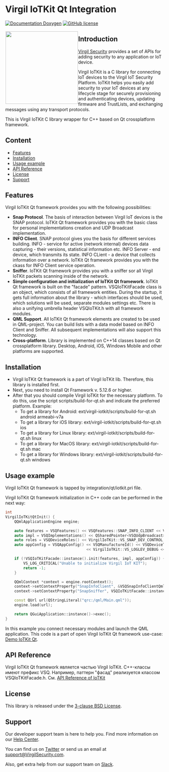 # Virgil IoTKit Qt Integration
[![Documentation Doxygen](https://img.shields.io/badge/docs-doxygen-blue.svg)](https://virgilsecurity.github.io/virgil-iotkit/)
[![GitHub license](https://img.shields.io/badge/license-BSD%203--Clause-blue.svg)](https://raw.githubusercontent.com/VirgilSecurity/virgil-iotkit/release/LICENSE)



<a href="https://developer.virgilsecurity.com/docs"><img width="230px" src="https://cdn.virgilsecurity.com/assets/images/github/logos/iotkit/IoTKit.png" align="left" hspace="1" vspace="3"></a>

## Introduction
[Virgil Security](https://virgilsecurity.com) provides a set of APIs for adding security to any application or IoT device.

Virgil IoTKit is a C library for connecting IoT devices to the Virgil IoT Security Platform. IoTKit helps you easily add security to your IoT devices at any lifecycle stage for securely provisioning and authenticating devices, updating firmware and TrustLists, and exchanging messages using any transport protocols.

This is Virgil IoTKit C library wrapper for C++ based on Qt crossplatform framework.

## Content
- [Features](#features)
- [Installation](#installation)
- [Usage example](#example)
- [API Reference](#api-reference)
- [License](#license)
- [Support](#support)

<div id='features'/>

## Features
Virgil IoTKit Qt framework provides you with the following possibilities:
- **Snap Protocol**. The basis of interaction between Virgil IoT devices is the SNAP protocol. IoTKit Qt framework provides you with the basic class for personal implementations creation and UDP Broadcast implementation.
- **INFO Client**. SNAP protocol gives you the basis for different services building. INFO - service for active (network internal) devices data capturing  - their versions, statistical information etc. INFO Server - end device, which transmits its state. INFO CLient - a device that collects information over a network. IoTKit Qt framework provides you with the ckass for INFO Client service operation.
- **Sniffer**. IoTKit Qt framework provides you with a sniffer sor all Virgil IoTKit packets scanning inside of the network.
- **Simple configuration and initialization of IoTKit Qt framework**. IoTKit Qt framework is built on the "facade" pattern. VSQIoTKitFacade class is an object, which consists of all framework entities. During the startup, it gets full information about the library - which interfaces should be used, which solutions will be used, separate modules settings etc. There is also a unifying umbrella header VSQIoTKit.h with all framework modules.
- **QML Support**. All IoTKit Qt framework elements are created to be used in QML-project. You can build lists with a data model based on INFO Client and Sniffer. All subsequent implementations will also support this technology.
- **Cross-platform**. Library is implemented on C++14 classes based on Qt crossplatform library. Desktop, Android, iOS, Windows Mobile and other platforms are supported.

<div id='installation'/>

## Installation
- Virgil IoTKit Qt framework is a part of Virgil IoTKit lib. Therefore, this library is installed first.
- Next, you need to install Qt Framework v. 5.12.6 or higher.
- After that you should compile Virgil IoTKit for the necessary platform. To do this, use the script scripts/build-for-qt.sh and indicate the preferred platform. Example:
  - To get a library for Android: ext/virgil-iotkit/scripts/build-for-qt.sh android armeabi-v7a
  - To get a library for iOS library: ext/virgil-iotkit/scripts/build-for-qt.sh ios
  - To get a library for Linux library: ext/virgil-iotkit/scripts/build-for-qt.sh linux
  - To get a library for MacOS library: ext/virgil-iotkit/scripts/build-for-qt.sh mac
  - To get a library for Windows library: ext/virgil-iotkit/scripts/build-for-qt.sh windows

<div id='example'/>

## Usage example

Virgil IoTKit Qt framework is tapped by integration/qt/iotkit.pri file.

Virgil IoTKit Qt framework initialization in C++ code can be performed in the next way:
```cpp
int
VirgilIoTKitQtInit() {
    QQmlApplicationEngine engine;

    auto features = VSQFeatures() << VSQFeatures::SNAP_INFO_CLIENT << VSQFeatures::SNAP_SNIFFER;    // Use INFO Client and Sniffer features
    auto impl = VSQImplementations() << QSharedPointer<VSQUdpBroadcast>::create();                  // Use UDP Broadcast
    auto roles = VSQDeviceRoles() << VirgilIoTKit::VS_SNAP_DEV_CONTROL;                             // Device has CONTROL role
    auto appConfig = VSQAppConfig() << VSQManufactureId() << VSQDeviceType() << VSQDeviceSerial()
                                    << VirgilIoTKit::VS_LOGLEV_DEBUG << roles << VSQSnapSnifferQmlConfig(); // Device is configured with default options, logger level is DEBUG

    if (!VSQIoTKitFacade::instance().init(features, impl, appConfig)) {                             // Try to initialize Virgil IoTKit Qt Framework
        VS_LOG_CRITICAL("Unable to initialize Virgil IoT KIT");
        return -1;
    }

    QQmlContext *context = engine.rootContext();
    context->setContextProperty("SnapInfoClient", &VSQSnapInfoClientQml::instance());               // Register INFO Client and "SnapInfoClient" data model for QML's ListView
    context->setContextProperty("SnapSniffer", VSQIoTKitFacade::instance().snapSniffer());          // Register SNAP Sniffer and "SnapSniffer" data model for QML's ListView

    const QUrl url(QStringLiteral("qrc:/qml/Main.qml"));                                            // Use qml/main.qml for main QML object
    engine.load(url);

    return QGuiApplication::instance()->exec();                                                     // Start QML application
}
```

In this example you connect necessary modules and launch the QML application. This code is a part of open Virgil IoTKit Qt framework use-case: [Demo IoTKit Qt](https://github.com/VirgilSecurity/demo-iotkit-qt/).

<div id='api-reference'/>

## API Reference
Virgil IoTKit Qt framework является частью Virgil IoTKit. C++-классы имеют префикс VSQ. Например, паттерн "фасад" реализуется классом VSQIoTKitFacade.h. См. [API Reference of IoTKit](https://virgilsecurity.github.io/virgil-iotkit/)

<div id='license'/>

## License

This library is released under the [3-clause BSD License](LICENSE).

<div id='support'/>

## Support
Our developer support team is here to help you. Find more information on our [Help Center](https://help.virgilsecurity.com/).

You can find us on [Twitter](https://twitter.com/VirgilSecurity) or send us an email at support@VirgilSecurity.com.

Also, get extra help from our support team on [Slack](https://virgilsecurity.com/join-community).
